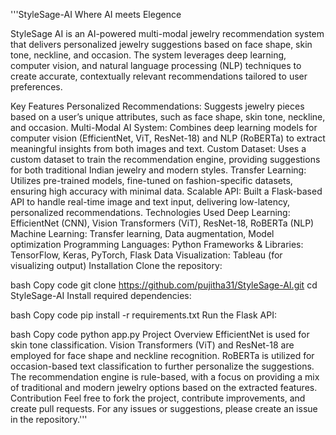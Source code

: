'''StyleSage-AI
Where AI meets Elegence

StyleSage AI is an AI-powered multi-modal jewelry recommendation system that delivers personalized jewelry suggestions based on face shape, skin tone, neckline, and occasion. The system leverages deep learning, computer vision, and natural language processing (NLP) techniques to create accurate, contextually relevant recommendations tailored to user preferences.

Key Features
Personalized Recommendations: Suggests jewelry pieces based on a user’s unique attributes, such as face shape, skin tone, neckline, and occasion.
Multi-Modal AI System: Combines deep learning models for computer vision (EfficientNet, ViT, ResNet-18) and NLP (RoBERTa) to extract meaningful insights from both images and text.
Custom Dataset: Uses a custom dataset to train the recommendation engine, providing suggestions for both traditional Indian jewelry and modern styles.
Transfer Learning: Utilizes pre-trained models, fine-tuned on fashion-specific datasets, ensuring high accuracy with minimal data.
Scalable API: Built a Flask-based API to handle real-time image and text input, delivering low-latency, personalized recommendations.
Technologies Used
Deep Learning: EfficientNet (CNN), Vision Transformers (ViT), ResNet-18, RoBERTa (NLP)
Machine Learning: Transfer learning, Data augmentation, Model optimization
Programming Languages: Python
Frameworks & Libraries: TensorFlow, Keras, PyTorch, Flask
Data Visualization: Tableau (for visualizing output)
Installation
Clone the repository:

bash
Copy code
git clone https://github.com/pujitha31/StyleSage-AI.git
cd StyleSage-AI
Install required dependencies:

bash
Copy code
pip install -r requirements.txt
Run the Flask API:

bash
Copy code
python app.py
Project Overview
EfficientNet is used for skin tone classification.
Vision Transformers (ViT) and ResNet-18 are employed for face shape and neckline recognition.
RoBERTa is utilized for occasion-based text classification to further personalize the suggestions.
The recommendation engine is rule-based, with a focus on providing a mix of traditional and modern jewelry options based on the extracted features.
Contribution
Feel free to fork the project, contribute improvements, and create pull requests. For any issues or suggestions, please create an issue in the repository.'''
